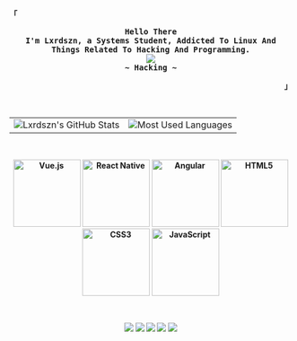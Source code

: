 <!-- Rxyhn's Aesthetic GitHub Profile -->
<div align="justify">

<!-- Profile -->
<p align="left"><strong><samp>「</samp></strong></p>
  <p align="center">
    <samp>
      <b>
        Hello There
      <br>
        I'm Lxrdszn, a Systems Student, Addicted To Linux And Things Related To Hacking And Programming.
      <br>
        <img src="https://readme-typing-svg.herokuapp.com?font=Iosevka&size=16&color=6791c9&center=true&width=410&height=45&lines=I+code+beautiful+and+aesthetic+programs.">
      <br>
      <b>
        ~ Hacking ~
      </b>
    </samp>
  </p>
<p align="right"><strong><samp>」</samp></strong></p>

<br>

<!-- Estadísticas de GitHub y Lenguajes más Usados -->
<div align="center">
  <table>
      <tr>
          <td><img src="https://github-readme-stats.vercel.app/api?username=rxyhn&show_icons=true&theme=dark&hide_border=true&width=500" alt="Lxrdszn's GitHub Stats"/></td>
          <td><img src="https://github-readme-stats.vercel.app/api/top-langs/?username=rxyhn&theme=dark&hide_border=true&layout=compact&width=400" alt="Most Used Languages"/></td>
      </tr>
  </table>
</div>

<br> <!-- Espacio entre secciones -->

<!-- Iconos de Tecnologías -->
<div align="center">
  <img src="https://img.icons8.com/color/2x/vue-js.png" width="120" alt="Vue.js"/>
  <img src="https://upload.wikimedia.org/wikipedia/commons/thumb/a/a7/React-icon.svg/539px-React-icon.svg.png" width="120" alt="React Native">
  <img src="https://cdn.worldvectorlogo.com/logos/angular-icon.svg" width="120" alt="Angular"/>
  <img src="https://img.icons8.com/color/2x/html-5.png" width="120" alt="HTML5"/>
  <img src="https://img.icons8.com/color/2x/css3.png" width="120" alt="CSS3"/>
  <img src="https://static.vecteezy.com/system/resources/previews/027/127/560/non_2x/javascript-logo-javascript-icon-transparent-free-png.png" width="120" alt="JavaScript"/>
</div>

<br> <!-- Espacio entre secciones -->

<!-- Badges de Redes Sociales -->
<div align="center">
  <a href="https://www.youtube.com/channel/UC..."><img src="https://img.shields.io/badge/YouTube-FF0000?style=for-the-badge&logo=youtube&logoColor=white"/></a>
  <a href="https://www.instagram.com/..."><img src="https://img.shields.io/badge/-Instagram-%23E4405F?style=for-the-badge&logo=instagram&logoColor=white"/></a>
  <a href="https://www.twitch.tv/..."><img src="https://img.shields.io/badge/Twitch-9146FF?style=for-the-badge&logo=twitch&logoColor=white"/></a>
  <a href="mailto:..."><img src="https://img.shields.io/badge/-Gmail-%23333?style=for-the-badge&logo=gmail&logoColor=white"/></a>
  <a href="https://www.linkedin.com/in/..."><img src="https://img.shields.io/badge/-LinkedIn-%230077B5?style=for-the-badge&logo=linkedin&logoColor=white"/></a>
</div>

</div>
